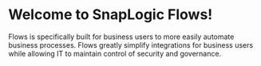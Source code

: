 # Welcome to SnapLogic Flows!

Flows is specifically built for business users to more easily automate business processes. Flows greatly simplify integrations for business users while allowing IT to maintain control of security and governance.

